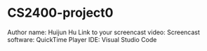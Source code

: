 # CS2400-project0
Author name: Huijun Hu
Link to your screencast video: 
Screencast software: QuickTime Player
IDE: Visual Studio Code
